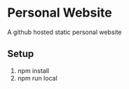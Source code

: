# Personal Website

A github hosted static personal website

## Setup

1. npm install
2. npm run local
